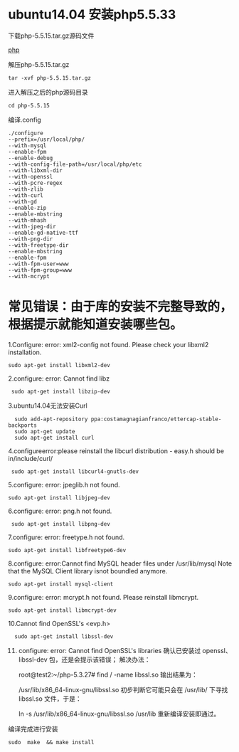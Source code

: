 ubuntu14.04 安装php5.5.33
==========================
下载php-5.5.15.tar.gz源码文件

[php](http://php.net/downloads.php#v5.5.15)

解压php-5.5.15.tar.gz

    tar -xvf php-5.5.15.tar.gz
进入解压之后的php源码目录

    cd php-5.5.15
编译.config

    ./configure
    --prefix=/usr/local/php/ 
    --with-mysql 
    --enable-fpm 
    --enable-debug 
    --with-config-file-path=/usr/local/php/etc 
    --with-libxml-dir 
    --with-openssl 
    --with-pcre-regex 
    --with-zlib 
    --with-curl 
    --with-gd 
    --enable-zip 
    --enable-mbstring 
    --with-mhash 
    --with-jpeg-dir 
    --enable-gd-native-ttf 
    --with-png-dir 
    --with-freetype-dir 
    --enable-mbstring 
    --enable-fpm 
    --with-fpm-user=www 
    --with-fpm-group=www 
    --with-mcrypt
常见错误：由于库的安装不完整导致的，根据提示就能知道安装哪些包。
==========================================================
1.Configure: error: xml2-config not found. Please check your libxml2 installation.

    sudo apt-get install libxml2-dev
    
2.configure: error: Cannot find libz

     sudo apt-get install libzip-dev

3.ubuntu14.04无法安装Curl

      sudo add-apt-repository ppa:costamagnagianfranco/ettercap-stable-backports
      sudo apt-get update
      sudo apt-get install curl

4.configureerror:please reinstall the libcurl distribution - easy.h should be in<curl-dir>/include/curl/

     sudo apt-get install libcurl4-gnutls-dev

5.configure: error: jpeglib.h not found.

    sudo apt-get install libjpeg-dev
6.configure: error: png.h not found.

     sudo apt-get install libpng-dev
7.configure: error: freetype.h not found.

    sudo apt-get install libfreetype6-dev

8.configure: error:Cannot find MySQL header files under /usr/lib/mysql
Note that the MySQL Client library isnot boundled anymore.

    sudo apt-get install mysql-client
9.configure: error: mcrypt.h not found. Please reinstall libmcrypt.

    sudo apt-get install libmcrypt-dev
  
10.Cannot find OpenSSL's <evp.h>

      sudo apt-get install libssl-dev
11. configure: error: Cannot find OpenSSL's libraries 确认已安装过 
openssl、libssl-dev 包，还是会提示该错误；
 解决办法：

     root@test2:~/php-5.3.27# find / -name libssl.so
输出结果为：
      
      /usr/lib/x86_64-linux-gnu/libssl.so
 初步判断它可能只会在 /usr/lib/ 下寻找 libssl.so 文件，于是：
   
      ln -s /usr/lib/x86_64-linux-gnu/libssl.so  /usr/lib
重新编译安装即通过。

编译完成进行安装

    sudo  make  && make install
